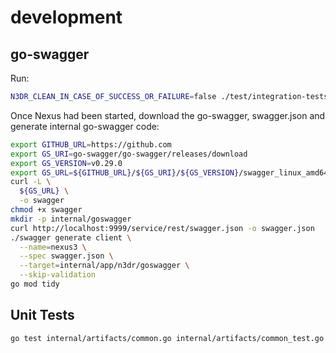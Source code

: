 # development

## go-swagger

Run:

```bash
N3DR_CLEAN_IN_CASE_OF_SUCCESS_OR_FAILURE=false ./test/integration-tests.sh
```

Once Nexus had been started, download the go-swagger, swagger.json and
generate internal go-swagger code:

```bash
export GITHUB_URL=https://github.com
export GS_URI=go-swagger/go-swagger/releases/download
export GS_VERSION=v0.29.0
export GS_URL=${GITHUB_URL}/${GS_URI}/${GS_VERSION}/swagger_linux_amd64
curl -L \
  ${GS_URL} \
  -o swagger
chmod +x swagger
mkdir -p internal/goswagger
curl http://localhost:9999/service/rest/swagger.json -o swagger.json
./swagger generate client \
  --name=nexus3 \
  --spec swagger.json \
  --target=internal/app/n3dr/goswagger \
  --skip-validation
go mod tidy
```

## Unit Tests

```bash
go test internal/artifacts/common.go internal/artifacts/common_test.go
```
